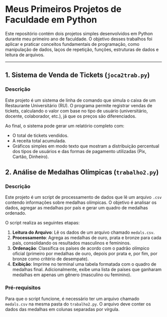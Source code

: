 # Meus Primeiros Projetos de Faculdade em Python

Este repositório contém dois projetos simples desenvolvidos em Python durante meu primeiro ano de faculdade. O objetivo desses trabalhos foi aplicar e praticar conceitos fundamentais de programação, como manipulação de dados, laços de repetição, funções, estruturas de dados e leitura de arquivos.

---

## 1. Sistema de Venda de Tickets (`joca2trab.py`)

### Descrição

Este projeto é um sistema de linha de comando que simula o caixa de um Restaurante Universitário (RU). O programa permite registrar vendas de tickets, calculando o valor com base no tipo de usuário (universitário, docente, colaborador, etc.), já que os preços são diferenciados.

Ao final, o sistema pode gerar um relatório completo com:
* O total de tickets vendidos.
* A receita total acumulada.
* Gráficos simples em modo texto que mostram a distribuição percentual dos tipos de usuários e das formas de pagamento utilizadas (Pix, Cartão, Dinheiro).



## 2. Análise de Medalhas Olímpicas (`trabalho2.py`)

### Descrição

Este projeto é um script de processamento de dados que lê um arquivo `.csv` contendo informações sobre medalhas olímpicas. O objetivo é analisar os dados, agregar as medalhas por país e gerar um quadro de medalhas ordenado.

O script realiza as seguintes etapas:
1.  **Leitura do Arquivo**: Lê os dados de um arquivo chamado `medals.csv`.
2.  **Processamento**: Agrega as medalhas de ouro, prata e bronze para cada país, consolidando os resultados masculinos e femininos.
3.  **Ordenação**: Classifica os países de acordo com o padrão olímpico oficial (primeiro por medalhas de ouro, depois por prata e, por fim, por bronze como critério de desempate).
4.  **Exibição**: Imprime no terminal uma tabela formatada com o quadro de medalhas final. Adicionalmente, exibe uma lista de países que ganharam medalhas em apenas um gênero (masculino ou feminino).

### Pré-requisitos

Para que o script funcione, é necessário ter um arquivo chamado `medals.csv` na mesma pasta do `trabalho2.py`. O arquivo deve conter os dados das medalhas em colunas separadas por vírgula.

